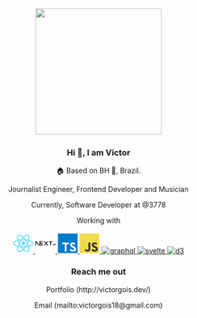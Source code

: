 
<div align="center">
 <img src="https://pro2-bar-s3-cdn-cf6.myportfolio.com/9f2246658dc22312097626cd09107c99/7e62f19a-2473-4bb1-a3e9-ba660e435437_rw_600.gif?h=62a0dcccbfb417a595fc533ca7560916" width="250" height="250" />

 <h3 align="center">Hi 👋, I am Victor</h3>
 <p align="center">
  🏠 Based on BH 🧀, Brazil.</p>
 <p align="center">Journalist Engineer, Frontend Developer and Musician</p>
 <p align="center">Currently, Software Developer at @3778</p>
 <div></div>
 Working with <br /> <br />
   <a href="https://typescriptlang.org/" target="_blank"> <img src="https://raw.githubusercontent.com/devicons/devicon/master/icons/react/react-original.svg" alt="typescript" width="40" height="40"/> </a>
 <a href="https://nextjs.org/" target="_blank"> <img src="https://raw.githubusercontent.com/devicons/devicon/master/icons/nextjs/nextjs-original-wordmark.svg" alt="nextjs" width="40" height="40"/> </a>
 <a href="https://typescriptlang.org/" target="_blank"> <img src="https://raw.githubusercontent.com/devicons/devicon/master/icons/typescript/typescript-original.svg" alt="typescript" width="40" height="40"/> </a>
  <a href="https://typescriptlang.org/" target="_blank"> <img src="https://raw.githubusercontent.com/devicons/devicon/master/icons/javascript/javascript-original.svg" alt="typescript" width="40" height="40"/> </a>
   <a href="https://graphql.org/" target="_blank"> <img src="https://graphql.org/img/logo.svg" alt="graphql" width="40" height="40"/> </a>
   <a href="https://svelte.dev/" target="_blank"> <img src="https://www.svgrepo.com/show/349522/svelte.svg" alt="svelte" width="40" height="40"/> </a>
      <a href="https://d3js.org/" target="_blank"> <img src="https://github.com/d3/d3-logo/blob/master/d3.svg" alt="d3" width="40" height="40"/> </a>
<h3 align="center">Reach me out</h3>
<p align="center">Portfolio (http://victorgois.dev/)</p>
<p align="center">Email (mailto:victorgois18@gmail.com)
</p>

